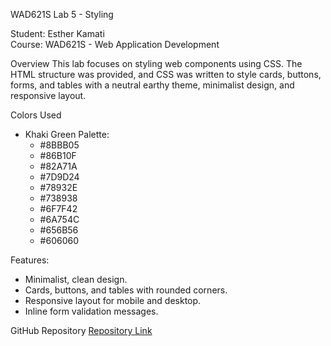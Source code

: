 WAD621S Lab 5 - Styling

Student: Esther Kamati  
Course: WAD621S - Web Application Development  

Overview
This lab focuses on styling web components using CSS. The HTML structure was provided, and CSS was written to style cards, buttons, forms, and tables with a neutral earthy theme, minimalist design, and responsive layout.

Colors Used
- Khaki Green Palette:
  - #8BBB05
  - #86B10F
  - #82A71A
  - #7D9D24
  - #78932E
  - #738938
  - #6F7F42
  - #6A754C
  - #656B56
  - #606060

Features:
- Minimalist, clean design.
- Cards, buttons, and tables with rounded corners.
- Responsive layout for mobile and desktop.
- Inline form validation messages.

GitHub Repository
[Repository Link](https://github.com/estherkamati/WAD621S-Lab5)

